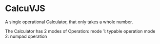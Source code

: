 # CalcuVJS
A single operational Calculator, that only takes a whole number.

The Calculator has 2 modes of Operation:
mode 1: typable operation
mode 2:  numpad operation
